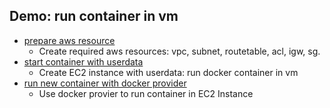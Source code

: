 Demo: run container in vm
----------------------------

- [prepare aws resource](prepare-resource)
  -  Create required aws resources: vpc, subnet, routetable, acl, igw, sg. 
- [start container with userdata](start-container-with-userdata)
  - Create EC2 instance with userdata: run docker container in vm
- [run new container with docker provider](run-new-container-with-docker-provider)
  - Use docker provier to run container in EC2 Instance